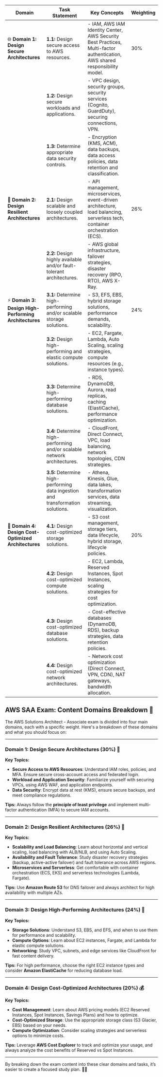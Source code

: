 | **Domain**                                      | **Task Statement**                                                                                          | **Key Concepts**                                                                                                           | **Weighting** |
|-------------------------------------------------|-------------------------------------------------------------------------------------------------------------|----------------------------------------------------------------------------------------------------------------------------|---------------|
| 🌐 **Domain 1: Design Secure Architectures**    | **1.1:** Design secure access to AWS resources.                                                              | - IAM, AWS IAM Identity Center, AWS Security Best Practices, Multi-factor authentication, AWS shared responsibility model.  | 30%           |
|                                                 | **1.2:** Design secure workloads and applications.                                                            | - VPC design, security groups, security services (Cognito, GuardDuty), securing connections, VPN.                           |               |
|                                                 | **1.3:** Determine appropriate data security controls.                                                        | - Encryption (KMS, ACM), data backups, data access policies, data retention and classification.                            |               |
| 🔧 **Domain 2: Design Resilient Architectures**  | **2.1:** Design scalable and loosely coupled architectures.                                                  | - API management, microservices, event-driven architecture, load balancing, serverless tech, container orchestration (ECS). | 26%           |
|                                                 | **2.2:** Design highly available and/or fault-tolerant architectures.                                        | - AWS global infrastructure, failover strategies, disaster recovery (RPO, RTO), AWS X-Ray.                                 |               |
| ⚡ **Domain 3: Design High-Performing Architectures** | **3.1:** Determine high-performing and/or scalable storage solutions.                                        | - S3, EFS, EBS, hybrid storage solutions, performance demands, scalability.                                                 | 24%           |
|                                                 | **3.2:** Design high-performing and elastic compute solutions.                                                | - EC2, Fargate, Lambda, Auto Scaling, scaling strategies, compute resources (e.g., instance types).                        |               |
|                                                 | **3.3:** Determine high-performing database solutions.                                                       | - RDS, DynamoDB, Aurora, read replicas, caching (ElastiCache), performance optimization.                                   |               |
|                                                 | **3.4:** Determine high-performing and/or scalable network architectures.                                    | - CloudFront, Direct Connect, VPC, load balancing, network topologies, CDN strategies.                                      |               |
|                                                 | **3.5:** Determine high-performing data ingestion and transformation solutions.                              | - Athena, Kinesis, Glue, data lakes, transformation services, data streaming, visualization.                               |               |
| 💸 **Domain 4: Design Cost-Optimized Architectures** | **4.1:** Design cost-optimized storage solutions.                                                            | - S3 cost management, storage tiers, data lifecycle, hybrid storage, lifecycle policies.                                  | 20%           |
|                                                 | **4.2:** Design cost-optimized compute solutions.                                                            | - EC2, Lambda, Reserved Instances, Spot Instances, scaling strategies for cost optimization.                               |               |
|                                                 | **4.3:** Design cost-optimized database solutions.                                                           | - Cost-effective databases (DynamoDB, RDS), backup strategies, data retention policies.                                    |               |
|                                                 | **4.4:** Design cost-optimized network architectures.                                                        | - Network cost optimization (Direct Connect, VPN, CDN), NAT gateways, bandwidth allocation.                               |               |


## AWS SAA Exam: Content Domains Breakdown 🎯

The AWS Solutions Architect - Associate exam is divided into four main domains, each with a specific weight. Here's a breakdown of these domains and what you should focus on:

---

### Domain 1: Design Secure Architectures (30%) 🔐

**Key Topics:**
- **Secure Access to AWS Resources**: Understand IAM roles, policies, and MFA. Ensure secure cross-account access and federated login.
- **Workload and Application Security**: Familiarize yourself with securing VPCs, using AWS WAF, and application endpoints.
- **Data Security**: Encrypt data at rest (KMS), ensure secure backups, and meet compliance regulations.

**Tips:** Always follow the **principle of least privilege** and implement multi-factor authentication (MFA) to secure IAM accounts.

---

### Domain 2: Design Resilient Architectures (26%) 🔄

**Key Topics:**
- **Scalability and Load Balancing**: Learn about horizontal and vertical scaling, load balancing with ALB/NLB, and using Auto Scaling.
- **Availability and Fault Tolerance**: Study disaster recovery strategies (backup, active-active failover) and fault tolerance across AWS regions.
- **Microservices and Serverless**: Get comfortable with container orchestration (ECS, EKS) and serverless technologies (Lambda, Fargate).

**Tips:** Use **Amazon Route 53** for DNS failover and always architect for high availability with multiple AZs.

---

### Domain 3: Design High-Performing Architectures (24%) 🚀

**Key Topics:**
- **Storage Solutions**: Understand S3, EBS, and EFS, and when to use them for performance and scalability.
- **Compute Options**: Learn about EC2 instances, Fargate, and Lambda for elastic compute solutions.
- **Networking**: Study VPC, subnets, and edge services like CloudFront for fast content delivery.

**Tips:** For high performance, choose the right EC2 instance types and consider **Amazon ElastiCache** for reducing database load.

---

### Domain 4: Design Cost-Optimized Architectures (20%) 💰

**Key Topics:**
- **Cost Management**: Learn about AWS pricing models (EC2 Reserved Instances, Spot Instances, Savings Plans) and how to optimize.
- **Cost-Optimized Storage**: Use the appropriate storage class (S3 Glacier, EBS) based on your needs.
- **Compute Optimization**: Consider scaling strategies and serverless options to minimize costs.

**Tips:** Leverage **AWS Cost Explorer** to track and optimize your usage, and always analyze the cost benefits of Reserved vs Spot Instances.

---

By breaking down the exam content into these clear domains and tasks, it’s easier to create a focused study plan. 🌱🔥
